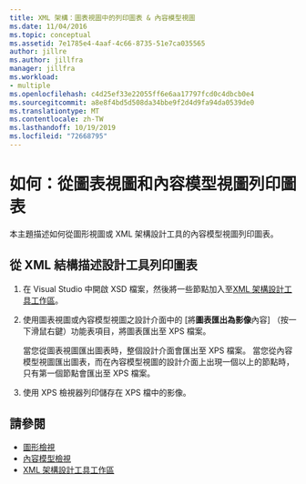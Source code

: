 ```yaml
---
title: XML 架構：圖表視圖中的列印圖表 & 內容模型視圖
ms.date: 11/04/2016
ms.topic: conceptual
ms.assetid: 7e1785e4-4aaf-4c66-8735-51e7ca035565
author: jillre
ms.author: jillfra
manager: jillfra
ms.workload:
- multiple
ms.openlocfilehash: c4d25ef33e22055ff6e6aa17797fcd0c4dbcb0e4
ms.sourcegitcommit: a8e8f4bd5d508da34bbe9f2d4d9fa94da0539de0
ms.translationtype: MT
ms.contentlocale: zh-TW
ms.lasthandoff: 10/19/2019
ms.locfileid: "72668795"
---
```

# <a name="how-to-print-diagrams-from-the-graph-view-and-the-content-model-view"></a>如何：從圖表視圖和內容模型視圖列印圖表

本主題描述如何從圖形視圖或 XML 架構設計工具的內容模型視圖列印圖表。

## <a name="to-print-diagrams-from-the-xml-schema-designer"></a>從 XML 結構描述設計工具列印圖表

1. 在 Visual Studio 中開啟 XSD 檔案，然後將一些節點加入至[XML 架構設計工具工作區](../xml-tools/xml-schema-designer-workspace.md)。

2. 使用圖表視圖或內容模型視圖之設計介面中的 [將**圖表匯出為影像**內容] （按一下滑鼠右鍵）功能表項目，將圖表匯出至 XPS 檔案。

     當您從圖表視圖匯出圖表時，整個設計介面會匯出至 XPS 檔案。 當您從內容模型視圖匯出圖表，而在內容模型視圖的設計介面上出現一個以上的節點時，只有第一個節點會匯出至 XPS 檔案。

3. 使用 XPS 檢視器列印儲存在 XPS 檔中的影像。

## <a name="see-also"></a>請參閱

- [圖形檢視](../xml-tools/graph-view.md)
- [內容模型檢視](../xml-tools/content-model-view.md)
- [XML 架構設計工具工作區](../xml-tools/xml-schema-designer-workspace.md)